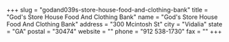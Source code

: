 +++
slug = "godand039s-store-house-food-and-clothing-bank"
title = "God&#039;s Store House Food And Clothing Bank"
name = "God&#039;s Store House Food And Clothing Bank"
address = "300 Mcintosh St"
city = "Vidalia"
state = "GA"
postal = "30474"
website = ""
phone = "912 538-1730"
fax = ""
+++

